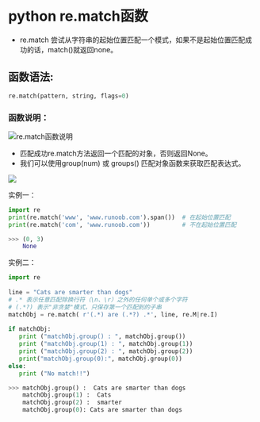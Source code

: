 # python re.match函数

- re.match 尝试从字符串的起始位置匹配一个模式，如果不是起始位置匹配成功的话，match()就返回none。

## 函数语法:

```python
re.match(pattern, string, flags=0)
```

### 函数说明：

![]()![re.match函数说明](C:\Users\29678\Desktop\re.match函数说明.png)

- 匹配成功re.match方法返回一个匹配的对象，否则返回None。
- 我们可以使用group(num) 或 groups() 匹配对象函数来获取匹配表达式。

![](C:\Users\29678\Desktop\匹配对象方法.png)

实例一：

```python
import re
print(re.match('www', 'www.runoob.com').span())  # 在起始位置匹配
print(re.match('com', 'www.runoob.com'))         # 不在起始位置匹配

>>> (0, 3)
	None
```

实例二：

```python
import re
 
line = "Cats are smarter than dogs"
# .* 表示任意匹配除换行符（\n、\r）之外的任何单个或多个字符
# (.*?) 表示"非贪婪"模式，只保存第一个匹配到的子串
matchObj = re.match( r'(.*) are (.*?) .*', line, re.M|re.I)
 
if matchObj:
   print ("matchObj.group() : ", matchObj.group())
   print ("matchObj.group(1) : ", matchObj.group(1))
   print ("matchObj.group(2) : ", matchObj.group(2))
   print("matchObj.group(0):", matchObj.group(0))
else:
   print ("No match!!")

>>> matchObj.group() :  Cats are smarter than dogs
	matchObj.group(1) :  Cats
	matchObj.group(2) :  smarter
	matchObj.group(0): Cats are smarter than dogs
```

